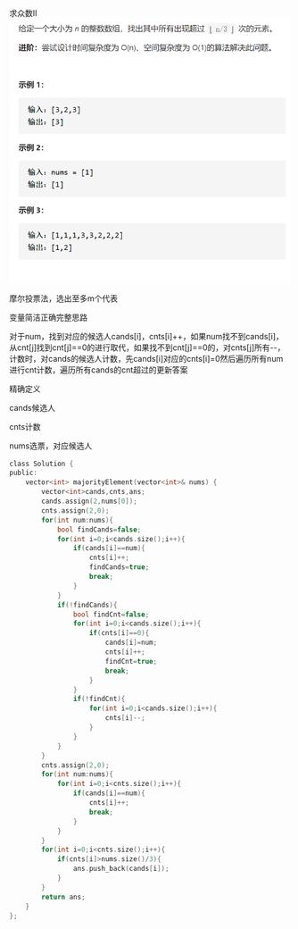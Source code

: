 求众数II![img](image/1628475892246.png)

摩尔投票法，选出至多m个代表

变量简洁正确完整思路

对于num，找到对应的候选人cands[i]，cnts[i]++，如果num找不到cands[i]，从cnt[j]找到cnt[j]==0的进行取代，如果找不到cnt[j]==0的，对cnts[j]所有--，计数时，对cands的候选人计数，先cands[i]对应的cnts[i]=0然后遍历所有num进行cnt计数，遍历所有cands的cnt超过的更新答案

精确定义

cands候选人

cnts计数

nums选票，对应候选人

```c
class Solution {
public:
    vector<int> majorityElement(vector<int>& nums) {
        vector<int>cands,cnts,ans;
        cands.assign(2,nums[0]);
        cnts.assign(2,0);
        for(int num:nums){
            bool findCands=false;
            for(int i=0;i<cands.size();i++){
                if(cands[i]==num){
                    cnts[i]++;
                    findCands=true;
                    break;
                }
            }
            if(!findCands){
                bool findCnt=false;
                for(int i=0;i<cands.size();i++){
                    if(cnts[i]==0){
                        cands[i]=num;
                        cnts[i]++;
                        findCnt=true;
                        break;
                    }
                }
                if(!findCnt){
                    for(int i=0;i<cands.size();i++){
                        cnts[i]--;
                    }
                }
            }
        }
        cnts.assign(2,0);
        for(int num:nums){
            for(int i=0;i<cnts.size();i++){
                if(cands[i]==num){
                    cnts[i]++;
                    break;
                }
            }
        }
        for(int i=0;i<cnts.size();i++){
            if(cnts[i]>nums.size()/3){
                ans.push_back(cands[i]);
            }
        }
        return ans;
    }
};

```

